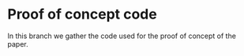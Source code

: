 # Proof of concept code

In this branch we gather the code used for the proof of concept of the paper.

